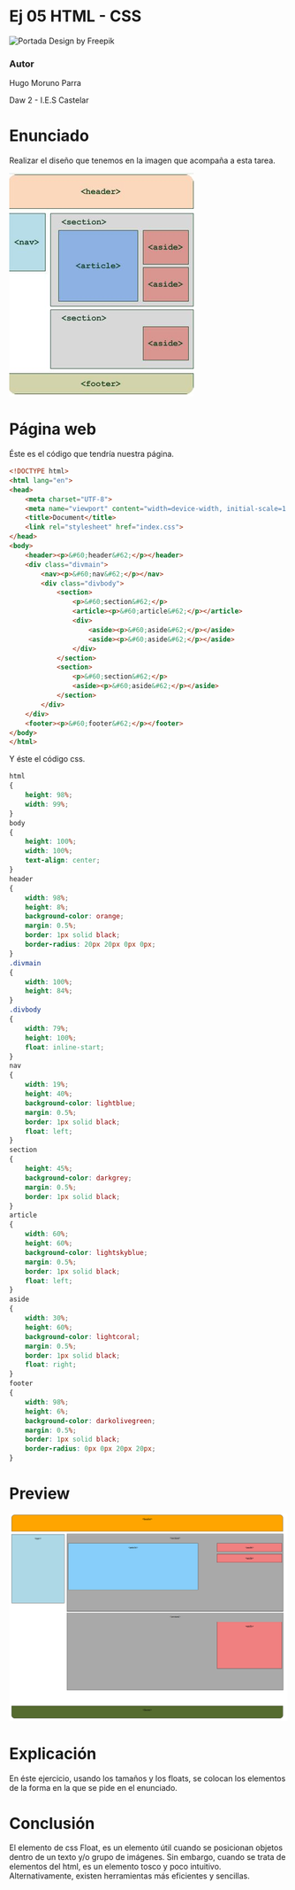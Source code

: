 # Ej 05 HTML - CSS

![Portada](../imgs/portada.jpg)
Design by Freepik

### Autor

Hugo Moruno Parra  

Daw 2 - I.E.S Castelar

<div style="page-break-after: always;"></div>

# Enunciado

Realizar el diseño que tenemos en la imagen que acompaña a esta tarea.

![Enunciado](img.bmp)

# Página web

Éste es el código que tendría nuestra página.

```html
<!DOCTYPE html>
<html lang="en">
<head>
    <meta charset="UTF-8">
    <meta name="viewport" content="width=device-width, initial-scale=1.0">
    <title>Document</title>
    <link rel="stylesheet" href="index.css">
</head>
<body>
    <header><p>&#60;header&#62;</p></header>
    <div class="divmain">
        <nav><p>&#60;nav&#62;</p></nav>
        <div class="divbody">
            <section>
                <p>&#60;section&#62;</p>
                <article><p>&#60;article&#62;</p></article>
                <div>
                    <aside><p>&#60;aside&#62;</p></aside>
                    <aside><p>&#60;aside&#62;</p></aside>
                </div>
            </section>
            <section>
                <p>&#60;section&#62;</p>
                <aside><p>&#60;aside&#62;</p></aside>
            </section>
        </div>
    </div>
    <footer><p>&#60;footer&#62;</p></footer>
</body>
</html>
```

<div style="page-break-after: always;"></div>

Y éste el código css.

```css
html
{
    height: 98%;
    width: 99%;
}
body
{
    height: 100%;
    width: 100%;
    text-align: center;
}
header
{
    width: 98%;
    height: 8%;
    background-color: orange;
    margin: 0.5%;
    border: 1px solid black;
    border-radius: 20px 20px 0px 0px;    
}
.divmain
{
    width: 100%;
    height: 84%;
}
.divbody
{
    width: 79%;
    height: 100%;
    float: inline-start;
}
nav
{
    width: 19%;
    height: 40%;
    background-color: lightblue;
    margin: 0.5%;
    border: 1px solid black;
    float: left;
}
section
{
    height: 45%;
    background-color: darkgrey;
    margin: 0.5%;
    border: 1px solid black;
}
article
{
    width: 60%;
    height: 60%;
    background-color: lightskyblue;
    margin: 0.5%;
    border: 1px solid black;
    float: left;
}
aside
{
    width: 30%;
    height: 60%;
    background-color: lightcoral;
    margin: 0.5%;
    border: 1px solid black;
    float: right;
}
footer
{
    width: 98%;
    height: 6%;
    background-color: darkolivegreen;
    margin: 0.5%;
    border: 1px solid black;
    border-radius: 0px 0px 20px 20px;    
}
```

<div style="page-break-after: always;"></div>

# Preview

![Vista final de la página](./preview.png)

# Explicación

En éste ejercicio, usando los tamaños y los floats, se colocan los elementos de la forma en la que se pide en el enunciado.

# Conclusión

El elemento de css Float, es un elemento útil cuando se posicionan objetos dentro de un texto y/o grupo de imágenes. Sin embargo, cuando se trata de elementos del html, es un elemento tosco y poco intuitivo. Alternativamente, existen herramientas más eficientes y sencillas.
